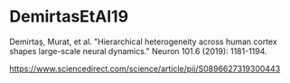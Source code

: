 # DemirtasEtAl19

Demirtaş, Murat, et al. "Hierarchical heterogeneity across human cortex shapes large-scale neural dynamics." Neuron 101.6 (2019): 1181-1194.

https://www.sciencedirect.com/science/article/pii/S0896627319300443
